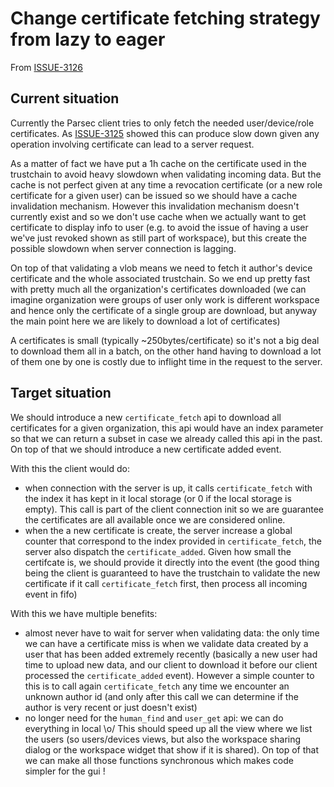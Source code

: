 # Change certificate fetching strategy from lazy to eager

From [ISSUE-3126](https://github.com/Scille/parsec-cloud/issues/3126)

## Current situation

Currently the Parsec client tries to only fetch the needed user/device/role certificates.
As [ISSUE-3125](https://github.com/Scille/parsec-cloud/issues/3125) showed this can produce slow down given any operation involving certificate can lead to a server request.

As a matter of fact we have put a 1h cache on the certificate used in the trustchain to avoid heavy slowdown when validating incoming data.
But the cache is not perfect given at any time a revocation certificate (or a new role certificate for a given user) can be issued so we should have a cache invalidation mechanism. However this invalidation mechanism doesn't currently exist and so we don't use cache when we actually want to get certificate to display info to user (e.g. to avoid the issue of having a user we've just revoked shown as still part of workspace), but this create the possible slowdown when server connection is lagging.

On top of that validating a vlob means we need to fetch it author's device certificate and the whole associated trustchain.
So we end up pretty fast with pretty much all the organization's certificates downloaded (we can imagine organization were groups of user only work is different workspace and hence only the certificate of a single group are download, but anyway the main point here we are likely to download a lot of certificates)

A certificates is small (typically ~250bytes/certificate) so it's not a big deal to download them all in a batch, on the other hand having to download a lot of them one by one is costly due to inflight time in the request to the server.

## Target situation

We should introduce a new `certificate_fetch` api to download all certificates for a given organization, this api would have an index parameter so that we can return a subset in case we already called this api in the past.
On top of that we should introduce a new certificate added event.

With this the client would do:

- when connection with the server is up, it calls `certificate_fetch` with the index it has kept in it local storage (or 0 if the local storage is empty). This call is part of the client connection init so we are guarantee the certificates are all available once we are considered online.
- when the a new certificate is create, the server increase a global counter that correspond to the index provided in `certificate_fetch`, the server also dispatch the `certificate_added`. Given how small the certifcate is, we should provide it directly into the event (the good thing being the client is guaranteed to have the trustchain to validate the new certificate if it call `certificate_fetch` first, then process all incoming event in fifo)

With this we have multiple benefits:

- almost never have to wait for server when validating data: the only time we can have a certificate miss is when we validate data created by a user that has been added extremely recently (basically a new user had time to upload new data, and our client to download it before our client processed the `certificate_added` event). However a simple counter to this is to call again `certificate_fetch` any time we encounter an unknown author id (and only after this call we can determine if the author is very recent or just doesn't exist)
- no longer need for the `human_find` and `user_get` api: we can do everything in local \o/ This should speed up all the view where we list the users (so users/devices views, but also the workspace sharing dialog or the workspace widget that show if it is shared). On top of that we can make all those functions synchronous which makes code simpler for the gui !
